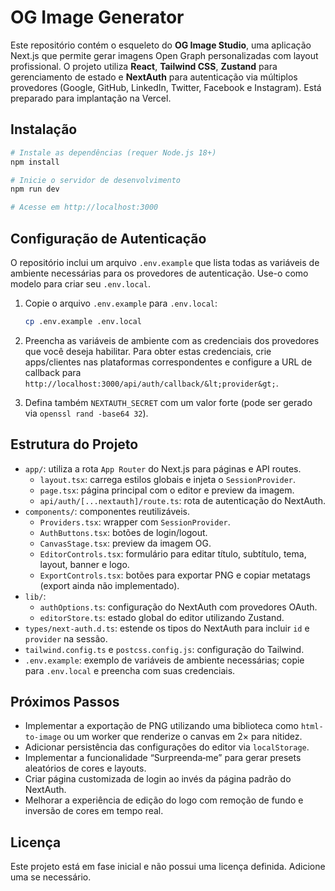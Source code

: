 # OG Image Generator

Este repositório contém o esqueleto do **OG Image Studio**, uma aplicação Next.js que permite gerar imagens Open Graph personalizadas com layout profissional. O projeto utiliza **React**, **Tailwind CSS**, **Zustand** para gerenciamento de estado e **NextAuth** para autenticação via múltiplos provedores (Google, GitHub, LinkedIn, Twitter, Facebook e Instagram). Está preparado para implantação na Vercel.

## Instalação

  ```bash
  # Instale as dependências (requer Node.js 18+)
  npm install

  # Inicie o servidor de desenvolvimento
  npm run dev

  # Acesse em http://localhost:3000
  ```

## Configuração de Autenticação

O repositório inclui um arquivo `.env.example` que lista todas as variáveis de ambiente necessárias para os provedores de autenticação. Use-o como modelo para criar seu `.env.local`.

1. Copie o arquivo `.env.example` para `.env.local`:

   ```bash
   cp .env.example .env.local
   ```

2. Preencha as variáveis de ambiente com as credenciais dos provedores que você deseja habilitar. Para obter estas credenciais, crie apps/clientes nas plataformas correspondentes e configure a URL de callback para `http://localhost:3000/api/auth/callback/&lt;provider&gt;`.

3. Defina também `NEXTAUTH_SECRET` com um valor forte (pode ser gerado via `openssl rand -base64 32`).

## Estrutura do Projeto

- `app/`: utiliza a rota `App Router` do Next.js para páginas e API routes.
  - `layout.tsx`: carrega estilos globais e injeta o `SessionProvider`.
  - `page.tsx`: página principal com o editor e preview da imagem.
  - `api/auth/[...nextauth]/route.ts`: rota de autenticação do NextAuth.
- `components/`: componentes reutilizáveis.
  - `Providers.tsx`: wrapper com `SessionProvider`.
  - `AuthButtons.tsx`: botões de login/logout.
  - `CanvasStage.tsx`: preview da imagem OG.
  - `EditorControls.tsx`: formulário para editar título, subtítulo, tema, layout, banner e logo.
  - `ExportControls.tsx`: botões para exportar PNG e copiar metatags (export ainda não implementado).
- `lib/`:
  - `authOptions.ts`: configuração do NextAuth com provedores OAuth.
  - `editorStore.ts`: estado global do editor utilizando Zustand.
- `types/next-auth.d.ts`: estende os tipos do NextAuth para incluir `id` e `provider` na sessão.
- `tailwind.config.ts` e `postcss.config.js`: configuração do Tailwind.
- `.env.example`: exemplo de variáveis de ambiente necessárias; copie para `.env.local` e preencha com suas credenciais.

## Próximos Passos

- Implementar a exportação de PNG utilizando uma biblioteca como `html-to-image` ou um worker que renderize o canvas em 2× para nitidez.
- Adicionar persistência das configurações do editor via `localStorage`.
- Implementar a funcionalidade “Surpreenda‑me” para gerar presets aleatórios de cores e layouts.
- Criar página customizada de login ao invés da página padrão do NextAuth.
- Melhorar a experiência de edição do logo com remoção de fundo e inversão de cores em tempo real.

## Licença

Este projeto está em fase inicial e não possui uma licença definida. Adicione uma se necessário.